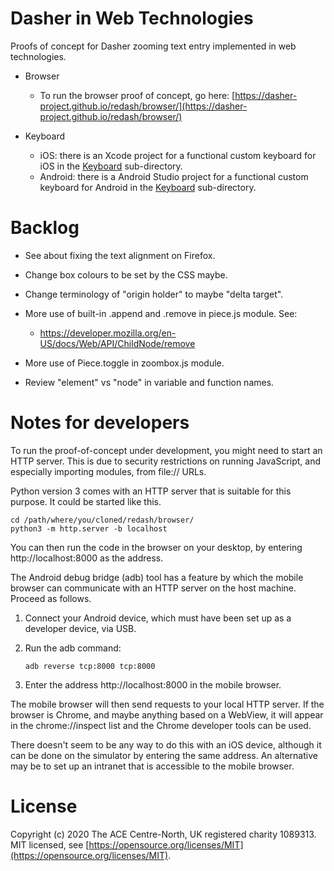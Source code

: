 Dasher in Web Technologies
==========================
Proofs of concept for Dasher zooming text entry implemented in web technologies.

* Browser
  * To run the browser proof of concept, go here:
    [https://dasher-project.github.io/redash/browser/](https://dasher-project.github.io/redash/browser/)

* Keyboard
  * iOS: there is an Xcode project for a functional custom keyboard for iOS in the
    [Keyboard](Keyboard) sub-directory.
  * Android: there is a Android Studio project for a functional custom keyboard for Android in the
  [Keyboard](Keyboard) sub-directory.

Backlog
=======
-   See about fixing the text alignment on Firefox.
-   Change box colours to be set by the CSS maybe.
-   Change terminology of "origin holder" to maybe "delta target".
-   More use of built-in .append and .remove in piece.js module. See:

    -   https://developer.mozilla.org/en-US/docs/Web/API/ChildNode/remove
    
-   More use of Piece.toggle in zoombox.js module.
-   Review "element" vs "node" in variable and function names.

Notes for developers
====================
To run the proof-of-concept under development, you might need to start an HTTP
server. This is due to security restrictions on running JavaScript, and
especially importing modules, from file:// URLs.

Python version 3 comes with an HTTP server that is suitable for this purpose. It
could be started like this.

    cd /path/where/you/cloned/redash/browser/
    python3 -m http.server -b localhost

You can then run the code in the browser on your desktop, by entering
http://localhost:8000 as the address.

The Android debug bridge (adb) tool has a feature by which the mobile browser
can communicate with an HTTP server on the host machine. Proceed as follows.

1.  Connect your Android device, which must have been set up as a developer
    device, via USB.
2.  Run the adb command:

        adb reverse tcp:8000 tcp:8000

3.  Enter the address http://localhost:8000 in the mobile browser.

The mobile browser will then send requests to your local HTTP server. If the
browser is Chrome, and maybe anything based on a WebView, it will appear in the
chrome://inspect list and the Chrome developer tools can be used.

There doesn't seem to be any way to do this with an iOS device, although it can
be done on the simulator by entering the same address. An alternative may be to
set up an intranet that is accessible to the mobile browser.

License
=======
Copyright (c) 2020 The ACE Centre-North, UK registered charity 1089313. MIT
licensed, see
[https://opensource.org/licenses/MIT](https://opensource.org/licenses/MIT).

